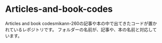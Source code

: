 # Articles-and-book-codes
Articles and book codesmikann-260の記事や本の中で出てきたコードが置かれているレポジトリです。
フォルダーの名前が、記事や、本の名前と対応しています。
